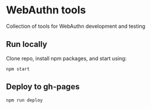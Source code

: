 # WebAuthn tools

Collection of tools for WebAuthn development and testing

## Run locally

Clone repo, install npm packages, and start using:

```
npm start
```

## Deploy to gh-pages

```
npm run deploy
```
